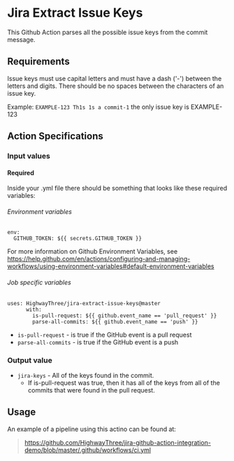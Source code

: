 # Jira Extract Issue Keys

This Github Action parses all the possible issue keys from the commit message.

## Requirements

Issue keys must use capital letters and must have a dash ('-') between the letters and digits. There should be no spaces between the characters of an issue key.

Example: `EXAMPLE-123 Th1s 1s a commit-1` the only issue key is EXAMPLE-123

## Action Specifications

### Input values

#### Required

Inside your .yml file there should be something that looks like these required variables:

###### Environment variables

```
env:
  GITHUB_TOKEN: ${{ secrets.GITHUB_TOKEN }}
```

For more information on Github Environment Variables, see https://help.github.com/en/actions/configuring-and-managing-workflows/using-environment-variables#default-environment-variables

###### Job specific variables

```
uses: HighwayThree/jira-extract-issue-keys@master
      with:
        is-pull-request: ${{ github.event_name == 'pull_request' }}
        parse-all-commits: ${{ github.event_name == 'push' }}
```

- `is-pull-request` - is true if the GitHub event is a pull request
- `parse-all-commits` - is true if the GitHub event is a push

### Output value

- `jira-keys` - All of the keys found in the commit. 
    - If is-pull-request was true, then it has all of the keys from all of the commits that were found in the pull request.

## Usage

An example of a pipeline using this actino can be found at: 
> https://github.com/HighwayThree/jira-github-action-integration-demo/blob/master/.github/workflows/ci.yml